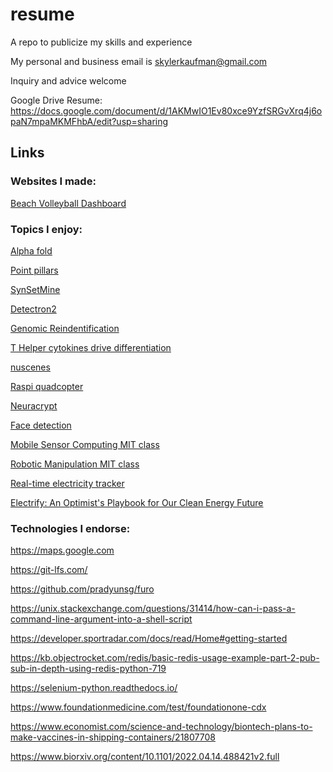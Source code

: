 # resume
A repo to publicize my skills and experience

My personal and business email is skylerkaufman@gmail.com

Inquiry and advice welcome

Google Drive Resume: https://docs.google.com/document/d/1AKMwIO1Ev80xce9YzfSRGvXrq4j6opaN7mpaMKMFhbA/edit?usp=sharing


## Links

### Websites I made:

[Beach Volleyball Dashboard](https://bit.ly/47sL1oO)

### Topics I enjoy:

[Alpha fold](https://www.deepmind.com/research/highlighted-research/alphafold)

[Point pillars](https://openaccess.thecvf.com/content_CVPR_2019/papers/Lang_PointPillars_Fast_Encoders_for_Object_Detection_From_Point_Clouds_CVPR_2019_paper.pdf)

[SynSetMine](https://arxiv.org/pdf/1811.07032.pdf)

[Detectron2](https://colab.research.google.com/drive/16jcaJoc6bCFAQ96jDe2HwtXj7BMD_-m5)

[Genomic Reindentification](https://academic.oup.com/bioinformatics/article/35/3/365/5056754)

[T Helper cytokines drive differentiation](https://www.sciencedirect.com/science/article/pii/S0092867418313163)

[nuscenes](https://www.nuscenes.org/nuscenes)

[Raspi quadcopter](https://courses.ece.cornell.edu/ece5990/ECE5725_Fall2017_projects/Autonomous_Quadcopter_PublishOutput/Main.html)

[Neuracrypt](https://arxiv.org/pdf/2106.02484.pdf)

[Face detection](https://learnopencv.com/face-detection-opencv-dlib-and-deep-learning-c-python/)

[Mobile Sensor Computing MIT class](https://6808.github.io/calendar.html)

[Robotic Manipulation MIT class](https://manipulation.csail.mit.edu/)

[Real-time electricity tracker](https://www.iea.org/data-and-statistics/data-tools/real-time-electricity-tracker)

[Electrify: An Optimist's Playbook for Our Clean Energy Future](https://mitpress.mit.edu/9780262545044/electrify/)


### Technologies I endorse:

https://maps.google.com

https://git-lfs.com/

https://github.com/pradyunsg/furo

https://unix.stackexchange.com/questions/31414/how-can-i-pass-a-command-line-argument-into-a-shell-script

https://developer.sportradar.com/docs/read/Home#getting-started

https://kb.objectrocket.com/redis/basic-redis-usage-example-part-2-pub-sub-in-depth-using-redis-python-719

https://selenium-python.readthedocs.io/

https://www.foundationmedicine.com/test/foundationone-cdx

https://www.economist.com/science-and-technology/biontech-plans-to-make-vaccines-in-shipping-containers/21807708

https://www.biorxiv.org/content/10.1101/2022.04.14.488421v2.full

